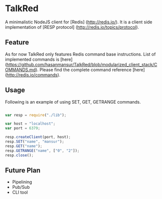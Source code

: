 # TalkRed
A minimalistic NodeJS client for [Redis] (http://redis.io/). It is a client side implementation of [RESP protocol] (http://redis.io/topics/protocol).

Feature
-------
As for now TalkRed only features Redis command base instructions.
List of implemented commands is [here] (https://github.com/hasanmansur/TalkRed/blob/modularized_client_stack/COMMANDS.md).
Please find the complete command reference [here] (http://redis.io/commands).


Usage
-----
Following is an example of using SET, GET, GETRANGE commands. 

```javascript

var resp = require("./lib");

var host = "localhost";
var port = 6379;

resp.createClient(port, host);
resp.SET("name", "mansur");
resp.GET("name");
resp.GETRANGE("name", ["0", "2"]);
resp.close();
```

Future Plan
-----------
* Pipelining
* Pub/Sub
* CLI tool
